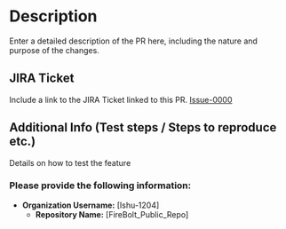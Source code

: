 # Description
Enter a detailed description of the PR here, including the nature and purpose of the changes.

## JIRA Ticket
Include a link to the JIRA Ticket linked to this PR.
[Issue-0000](https://your-jira-domain.com/browse/Issue-0000)

## Additional Info (Test steps / Steps to reproduce etc.)
Details on how to test the feature

### Please provide the following information:

- **Organization Username:** [Ishu-1204]
   - **Repository Name:** [FireBolt_Public_Repo]
